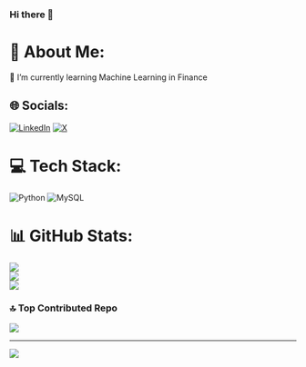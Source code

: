 ### Hi there 👋
# 💫 About Me:
🌱 I’m currently learning Machine Learning in Finance<br>


## 🌐 Socials:
[![LinkedIn](https://img.shields.io/badge/LinkedIn-%230077B5.svg?logo=linkedin&logoColor=white)](https://www.linkedin.com/in/pankaj-tiwari-86974221a/) [![X](https://img.shields.io/badge/X-black.svg?logo=X&logoColor=white)](https://x.com/P4nk4jT1w4r1) 

# 💻 Tech Stack:
![Python](https://img.shields.io/badge/python-3670A0?style=for-the-badge&logo=python&logoColor=ffdd54) ![MySQL](https://img.shields.io/badge/mysql-%2300000f.svg?style=for-the-badge&logo=mysql&logoColor=white)
# 📊 GitHub Stats:
![](https://github-readme-stats.vercel.app/api?username=Pankaj-2003&theme=react&hide_border=false&include_all_commits=false&count_private=false)<br/>
![](https://github-readme-streak-stats.herokuapp.com/?user=Pankaj-2003&theme=react&hide_border=false)<br/>
![](https://github-readme-stats.vercel.app/api/top-langs/?username=Pankaj-2003&theme=react&hide_border=false&include_all_commits=false&count_private=false&layout=compact)

### 🔝 Top Contributed Repo
![](https://github-contributor-stats.vercel.app/api?username=Pankaj-2003&limit=5&theme=dark&combine_all_yearly_contributions=true)

---
[![](https://visitcount.itsvg.in/api?id=Pankaj-2003&icon=0&color=0)](https://visitcount.itsvg.in)

<!-- Proudly created with GPRM ( https://gprm.itsvg.in ) -->
